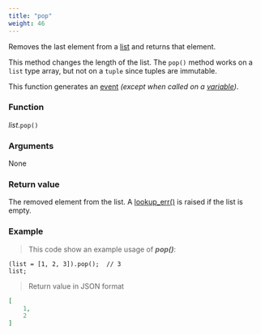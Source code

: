```yaml
---
title: "pop"
weight: 46
---
```


Removes the last element from a [list](../../list) and returns that element.

This method changes the length of the list. The `pop()` method works
on a `list` type array, but not on a `tuple` since tuples are immutable.

This function generates an [event](../../../overview/events) *(except when called on a [variable](../../overview/variable))*.

### Function

*list*.`pop()`

### Arguments

None

### Return value

The removed element from the list. A [lookup_err()](../../../errors/lookup_err) is raised if the list is empty.

### Example

> This code show an example usage of ***pop()***:

```thingsdb,json_response
(list = [1, 2, 3]).pop();  // 3
list;
```

> Return value in JSON format

```json
[
    1,
    2
]
```
